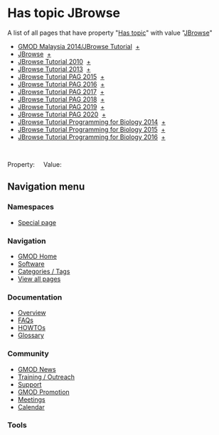 



<span id="top"></span>




# <span dir="auto">Has topic JBrowse</span>






A list of all pages that have property "[Has
topic](/wiki/Property%253AHas_topic "Property:Has topic")" with value
"[JBrowse](/wiki/JBrowse "JBrowse")"  

- [GMOD Malaysia 2014/JBrowse
  Tutorial](/wiki/GMOD_Malaysia_2014/JBrowse_Tutorial "GMOD Malaysia 2014/JBrowse Tutorial")  <span class="smwbrowse">[+](/wiki/Special%253ABrowse/GMOD-20Malaysia-202014-2FJBrowse-20Tutorial "Special%253ABrowse/GMOD-20Malaysia-202014-2FJBrowse-20Tutorial")</span>
- [JBrowse](/wiki/JBrowse "JBrowse")  <span class="smwbrowse">[+](/wiki/Special%253ABrowse/JBrowse "Special%253ABrowse/JBrowse")</span>
- [JBrowse Tutorial
  2010](/wiki/JBrowse_Tutorial_2010 "JBrowse Tutorial 2010")  <span class="smwbrowse">[+](/wiki/Special%253ABrowse/JBrowse-20Tutorial-202010 "Special%253ABrowse/JBrowse-20Tutorial-202010")</span>
- [JBrowse Tutorial
  2013](/wiki/JBrowse_Tutorial_2013 "JBrowse Tutorial 2013")  <span class="smwbrowse">[+](/wiki/Special%253ABrowse/JBrowse-20Tutorial-202013 "Special%253ABrowse/JBrowse-20Tutorial-202013")</span>
- [JBrowse Tutorial PAG
  2015](/wiki/JBrowse_Tutorial_PAG_2015 "JBrowse Tutorial PAG 2015")  <span class="smwbrowse">[+](/wiki/Special%253ABrowse/JBrowse-20Tutorial-20PAG-202015 "Special%253ABrowse/JBrowse-20Tutorial-20PAG-202015")</span>
- [JBrowse Tutorial PAG
  2016](/wiki/JBrowse_Tutorial_PAG_2016 "JBrowse Tutorial PAG 2016")  <span class="smwbrowse">[+](/wiki/Special%253ABrowse/JBrowse-20Tutorial-20PAG-202016 "Special%253ABrowse/JBrowse-20Tutorial-20PAG-202016")</span>
- [JBrowse Tutorial PAG
  2017](/wiki/JBrowse_Tutorial_PAG_2017 "JBrowse Tutorial PAG 2017")  <span class="smwbrowse">[+](/wiki/Special%253ABrowse/JBrowse-20Tutorial-20PAG-202017 "Special%253ABrowse/JBrowse-20Tutorial-20PAG-202017")</span>
- [JBrowse Tutorial PAG
  2018](/wiki/JBrowse_Tutorial_PAG_2018 "JBrowse Tutorial PAG 2018")  <span class="smwbrowse">[+](/wiki/Special%253ABrowse/JBrowse-20Tutorial-20PAG-202018 "Special%253ABrowse/JBrowse-20Tutorial-20PAG-202018")</span>
- [JBrowse Tutorial PAG
  2019](/wiki/JBrowse_Tutorial_PAG_2019 "JBrowse Tutorial PAG 2019")  <span class="smwbrowse">[+](/wiki/Special%253ABrowse/JBrowse-20Tutorial-20PAG-202019 "Special%253ABrowse/JBrowse-20Tutorial-20PAG-202019")</span>
- [JBrowse Tutorial PAG
  2020](/wiki/JBrowse_Tutorial_PAG_2020 "JBrowse Tutorial PAG 2020")  <span class="smwbrowse">[+](/wiki/Special%253ABrowse/JBrowse-20Tutorial-20PAG-202020 "Special%253ABrowse/JBrowse-20Tutorial-20PAG-202020")</span>
- [JBrowse Tutorial Programming for Biology
  2014](/wiki/JBrowse_Tutorial_Programming_for_Biology_2014 "JBrowse Tutorial Programming for Biology 2014")  <span class="smwbrowse">[+](/wiki/Special%253ABrowse/JBrowse-20Tutorial-20Programming-20for-20Biology-202014 "Special%253ABrowse/JBrowse-20Tutorial-20Programming-20for-20Biology-202014")</span>
- [JBrowse Tutorial Programming for Biology
  2015](/wiki/JBrowse_Tutorial_Programming_for_Biology_2015 "JBrowse Tutorial Programming for Biology 2015")  <span class="smwbrowse">[+](/wiki/Special%253ABrowse/JBrowse-20Tutorial-20Programming-20for-20Biology-202015 "Special%253ABrowse/JBrowse-20Tutorial-20Programming-20for-20Biology-202015")</span>
- [JBrowse Tutorial Programming for Biology
  2016](/wiki/JBrowse_Tutorial_Programming_for_Biology_2016 "JBrowse Tutorial Programming for Biology 2016")  <span class="smwbrowse">[+](/wiki/Special%253ABrowse/JBrowse-20Tutorial-20Programming-20for-20Biology-202016 "Special%253ABrowse/JBrowse-20Tutorial-20Programming-20for-20Biology-202016")</span>

 

Property:     Value:








## Navigation menu



### Namespaces

- <span id="ca-nstab-special">[Special
  page](/wiki/Special%253ASearchByProperty/Has-20topic/JBrowse "This is a special page, you cannot edit the page itself")</span>






### Navigation



- <span id="n-GMOD-Home">[GMOD Home](/wiki/Main_Page)</span>
- <span id="n-Software">[Software](/wiki/GMOD_Components)</span>
- <span id="n-Categories-.2F-Tags">[Categories /
  Tags](/wiki/Categories)</span>
- <span id="n-View-all-pages">[View all
  pages](/wiki/Special:AllPages)</span>




### Documentation



- <span id="n-Overview">[Overview](/wiki/Overview)</span>
- <span id="n-FAQs">[FAQs](/wiki/Category%253AFAQ)</span>
- <span id="n-HOWTOs">[HOWTOs](/wiki/Category%253AHOWTO)</span>
- <span id="n-Glossary">[Glossary](/wiki/Glossary)</span>




### Community



- <span id="n-GMOD-News">[GMOD News](/wiki/GMOD_News)</span>
- <span id="n-Training-.2F-Outreach">[Training /
  Outreach](/wiki/Training_and_Outreach)</span>
- <span id="n-Support">[Support](/wiki/Support)</span>
- <span id="n-GMOD-Promotion">[GMOD
  Promotion](/wiki/GMOD_Promotion)</span>
- <span id="n-Meetings">[Meetings](/wiki/Meetings)</span>
- <span id="n-Calendar">[Calendar](/wiki/Calendar)</span>




### Tools












<!-- -->





